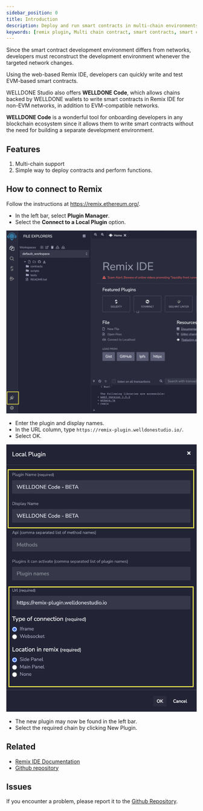 ```yaml
---
sidebar_position: 0
title: Introduction
description: Deploy and run smart contracts in multi-chain environments with WELLDONE Code
keywords: [remix plugin, Multi chain contract, smart contracts, smart contracts ide]
---
```


Since the smart contract development environment differs from networks, developers must reconstruct the development environment whenever the targeted network changes.

Using the web-based Remix IDE, developers can quickly write and test EVM-based smart contracts.

WELLDONE Studio also offers **WELLDONE Code**, which allows chains backed by WELLDONE wallets to write smart contracts in Remix IDE for non-EVM networks, in addition to EVM-compatible networks.

**WELLDONE Code** is a wonderful tool for onboarding developers in any blockchain ecosystem since it allows them to write smart contracts without the need for building a separate development environment.

## Features

1. Multi-chain support
2. Simple way to deploy contracts and perform functions.

## How to connect to Remix

Follow the instructions at https://remix.ethereum.org/.

- In the left bar, select **Plugin Manager**.
- Select the **Connect to a Local Plugin** option.

![Plugin Manager](img/plugin-manager.png?raw=true 'Plugin Manager')

- Enter the plugin and display names.
- In the URL column, type `https://remix-plugin.welldonestudio.io/`.
- Select OK.

![Local Plugin](img/local-plugin.png?raw=true 'Local Plugin')

- The new plugin may now be found in the left bar.
- Select the required chain by clicking New Plugin.

## Related

- [Remix IDE Documentation](https://remix-ide.readthedocs.io/en/latest/)
- [Github repository](https://github.com/ethereum/remix-ide)

## Issues

If you encounter a problem, please report it to the [Github Repository](https://github.com/welldonestudio/welldonestudio.github.io/tree/master).
